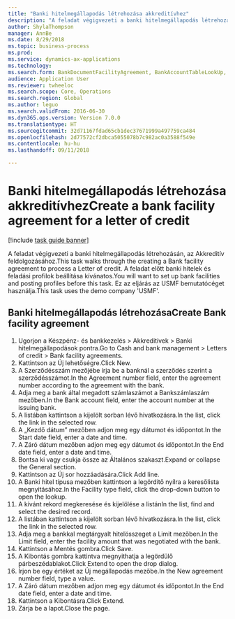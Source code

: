 ```yaml
--- 
title: "Banki hitelmegállapodás létrehozása akkreditívhez"
description: "A feladat végigvezeti a banki hitelmegállapodás létrehozásán, az Akkreditív feldolgozásához."
author: ShylaThompson
manager: AnnBe
ms.date: 8/29/2018
ms.topic: business-process
ms.prod: 
ms.service: dynamics-ax-applications
ms.technology: 
ms.search.form: BankDocumentFacilityAgreement, BankAccountTableLookUp, BankDocumentFacilityAgreementExtension, DefaultDashboard
audience: Application User
ms.reviewer: twheeloc
ms.search.scope: Core, Operations
ms.search.region: Global
ms.author: leguo
ms.search.validFrom: 2016-06-30
ms.dyn365.ops.version: Version 7.0.0
ms.translationtype: HT
ms.sourcegitcommit: 32d71167fdad65cb1dec37671999a497759ca484
ms.openlocfilehash: 2d77572cf2dbca5055078b7c982ac0a3588f549e
ms.contentlocale: hu-hu
ms.lasthandoff: 09/11/2018

---
```

# <a name="create-a-bank-facility-agreement-for-a-letter-of-credit"></a><span data-ttu-id="4dadb-103">Banki hitelmegállapodás létrehozása akkreditívhez</span><span class="sxs-lookup"><span data-stu-id="4dadb-103">Create a bank facility agreement for a letter of credit</span></span>

[!include [task guide banner](../../includes/task-guide-banner.md)]

<span data-ttu-id="4dadb-104">A feladat végigvezeti a banki hitelmegállapodás létrehozásán, az Akkreditív feldolgozásához.</span><span class="sxs-lookup"><span data-stu-id="4dadb-104">This task walks through the creating a Bank facility agreement to process a Letter of credit.</span></span> <span data-ttu-id="4dadb-105">A feladat előtt banki hitelek és feladási profilok beállítása kívánatos.</span><span class="sxs-lookup"><span data-stu-id="4dadb-105">You will want to set up bank facilities and posting profiles before this task.</span></span>  <span data-ttu-id="4dadb-106">Ez az eljárás az USMF bemutatócéget használja.</span><span class="sxs-lookup"><span data-stu-id="4dadb-106">This task uses the demo company 'USMF'.</span></span>  


## <a name="create-bank-facility-agreement"></a><span data-ttu-id="4dadb-107">Banki hitelmegállapodás létrehozása</span><span class="sxs-lookup"><span data-stu-id="4dadb-107">Create Bank facility agreement</span></span>
1. <span data-ttu-id="4dadb-108">Ugorjon a Készpénz- és bankkezelés > Akkreditívek > Banki hitelmegállapodások pontra.</span><span class="sxs-lookup"><span data-stu-id="4dadb-108">Go to Cash and bank management > Letters of credit > Bank facility agreements.</span></span>
2. <span data-ttu-id="4dadb-109">Kattintson az Új lehetőségre.</span><span class="sxs-lookup"><span data-stu-id="4dadb-109">Click New.</span></span>
3. <span data-ttu-id="4dadb-110">A Szerződésszám mezőjébe írja be a banknál a szerződés szerint a szerződésszámot.</span><span class="sxs-lookup"><span data-stu-id="4dadb-110">In the Agreement number field, enter the agreement number according to the agreement with the bank.</span></span>
4. <span data-ttu-id="4dadb-111">Adja meg a bank által megadott számlaszámot a Bankszámlaszám mezőben.</span><span class="sxs-lookup"><span data-stu-id="4dadb-111">In the Bank account field, enter the account number at the issuing bank.</span></span>
5. <span data-ttu-id="4dadb-112">A listában kattintson a kijelölt sorban lévő hivatkozásra.</span><span class="sxs-lookup"><span data-stu-id="4dadb-112">In the list, click the link in the selected row.</span></span>
6. <span data-ttu-id="4dadb-113">A „Kezdő dátum” mezőben adjon meg egy dátumot és időpontot.</span><span class="sxs-lookup"><span data-stu-id="4dadb-113">In the Start date field, enter a date and time.</span></span>
7. <span data-ttu-id="4dadb-114">A Záró dátum mezőben adjon meg egy dátumot és időpontot.</span><span class="sxs-lookup"><span data-stu-id="4dadb-114">In the End date field, enter a date and time.</span></span>
8. <span data-ttu-id="4dadb-115">Bontsa ki vagy csukja össze az Általános szakaszt.</span><span class="sxs-lookup"><span data-stu-id="4dadb-115">Expand or collapse the General section.</span></span>
9. <span data-ttu-id="4dadb-116">Kattintson az Új sor hozzáadására.</span><span class="sxs-lookup"><span data-stu-id="4dadb-116">Click Add line.</span></span>
10. <span data-ttu-id="4dadb-117">A Banki hitel típusa mezőben kattintson a legördítő nyílra a keresőlista megnyitásához.</span><span class="sxs-lookup"><span data-stu-id="4dadb-117">In the Facility type field, click the drop-down button to open the lookup.</span></span>
11. <span data-ttu-id="4dadb-118">A kívánt rekord megkeresése és kijelölése a listán</span><span class="sxs-lookup"><span data-stu-id="4dadb-118">In the list, find and select the desired record.</span></span>
12. <span data-ttu-id="4dadb-119">A listában kattintson a kijelölt sorban lévő hivatkozásra.</span><span class="sxs-lookup"><span data-stu-id="4dadb-119">In the list, click the link in the selected row.</span></span>
13. <span data-ttu-id="4dadb-120">Adja meg a bankkal megtárgyalt hitelösszeget a Limit mezőben.</span><span class="sxs-lookup"><span data-stu-id="4dadb-120">In the Limit field, enter the facility amount that was negotiated with the bank.</span></span>
14. <span data-ttu-id="4dadb-121">Kattintson a Mentés gombra.</span><span class="sxs-lookup"><span data-stu-id="4dadb-121">Click Save.</span></span>
15. <span data-ttu-id="4dadb-122">A Kibontás gombra kattintva megnyithatja a legördülő párbeszédablakot.</span><span class="sxs-lookup"><span data-stu-id="4dadb-122">Click Extend to open the drop dialog.</span></span>
16. <span data-ttu-id="4dadb-123">Írjon be egy értéket az Új megállapodás mezőbe.</span><span class="sxs-lookup"><span data-stu-id="4dadb-123">In the New agreement number field, type a value.</span></span>
17. <span data-ttu-id="4dadb-124">A Záró dátum mezőben adjon meg egy dátumot és időpontot.</span><span class="sxs-lookup"><span data-stu-id="4dadb-124">In the End date field, enter a date and time.</span></span>
18. <span data-ttu-id="4dadb-125">Kattintson a Kibontásra.</span><span class="sxs-lookup"><span data-stu-id="4dadb-125">Click Extend.</span></span>
19. <span data-ttu-id="4dadb-126">Zárja be a lapot.</span><span class="sxs-lookup"><span data-stu-id="4dadb-126">Close the page.</span></span>


